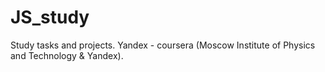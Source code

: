 # JS_study
Study tasks and projects.
Yandex - coursera (Moscow Institute of Physics and Technology & Yandex).
